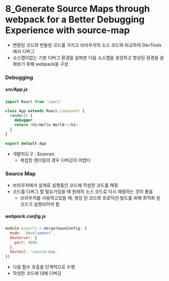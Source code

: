 # 8_Generate Source Maps through webpack for a Better Debugging Experience with source-map



- 변환된 코드와 번들된 코드를 가지고 브라우저의 소스 코드와 비교하여 DevTools에서 디버그
- 소스맵이없는 기본 디버그 환경을 살펴본 다음 소스맵을 생성하고 향상된 환경을 살펴보기 위해 webpack을 구성



### Debugging

##### src/App.js

```js
import React from 'react'

class App extends React.Component {
  render() {
    debugger
    return <h1>Hello World!</h1>
  }
}

export default App
```

- 개발자도구 : Sources
  - 복잡한 렌더링의 경우 디버깅이 어렵디



### Source Map

- 브라우저에서 실제로 실행중인 코드에 작성한 코드를 매핑
- 코드를 디버그 할 필요가있을 때 원래의 소스 코드로 다시 매핑하는 것이 좋음
  - 브라우저를 사용하고있을 때, 생성 된 코드와 프로덕션 빌드를 위해 최적화 된 코드가 실행되어야 함



##### webpack.config.js

```js
module.exports = merge(baseConfig, {
  mode: 'development',
  devServer: {
    port: 9000
  },
  devtool: 'source-map'
})
```

- 다음 함수 호출을 단계적으로 수행
- 작성한 코드에 대해 디버깅